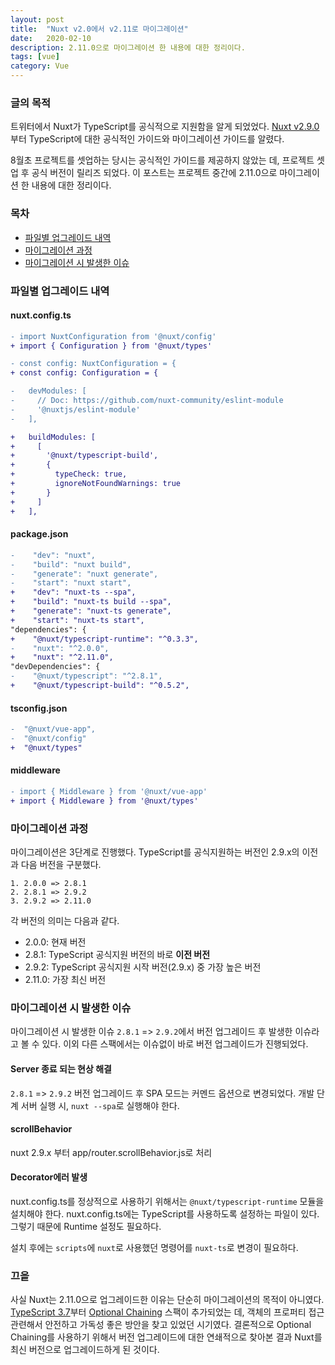 ```yaml
---
layout: post
title:  "Nuxt v2.0에서 v2.11로 마이그레이션"
date:   2020-02-10
description: 2.11.0으로 마이그레이션 한 내용에 대한 정리이다.
tags: [vue]
category: Vue
---
```

### 글의 목적
트위터에서 Nuxt가 TypeScript를 공식적으로 지원함을 알게 되었었다. [Nuxt v2.9.0](https://github.com/nuxt/nuxt.js/releases/tag/v2.9.0) 부터 TypeScript에 대한 공식적인 가이드와 마이그레이션 가이드를 알렸다.

8월초 프로젝트를 셋업하는 당시는 공식적인 가이드를 제공하지 않았는 데, 프로젝트 셋업 후 공식 버전이 릴리즈 되었다. 이 포스트는 프로젝트 중간에 2.11.0으로 마이그레이션 한 내용에 대한 정리이다.

### 목차
- [파일별 업그레이드 내역](#파일별-업그레이드-내역)
- [마이그레이션 과정](#마이그레이션-과정)
- [마이그레이션 시 발생한 이슈](#마이그레이션-시-발생한-이슈)

### 파일별 업그레이드 내역
#### nuxt.config.ts
```diff
- import NuxtConfiguration from '@nuxt/config'
+ import { Configuration } from '@nuxt/types'

- const config: NuxtConfiguration = {
+ const config: Configuration = {

-   devModules: [
-     // Doc: https://github.com/nuxt-community/eslint-module
-     '@nuxtjs/eslint-module'
-   ],

+   buildModules: [
+     [
+       '@nuxt/typescript-build',
+       {
+         typeCheck: true,
+         ignoreNotFoundWarnings: true
+       }
+     ]
+   ],
```

#### package.json
```diff
-    "dev": "nuxt",
-    "build": "nuxt build",
-    "generate": "nuxt generate",
-    "start": "nuxt start",
+    "dev": "nuxt-ts --spa",
+    "build": "nuxt-ts build --spa",
+    "generate": "nuxt-ts generate",
+    "start": "nuxt-ts start",
"dependencies": {
+    "@nuxt/typescript-runtime": "^0.3.3",
-    "nuxt": "^2.0.0",
+    "nuxt": "^2.11.0",
"devDependencies": {
-    "@nuxt/typescript": "^2.8.1",
+    "@nuxt/typescript-build": "^0.5.2",
```

#### tsconfig.json
```diff
-  "@nuxt/vue-app",
-  "@nuxt/config"
+  "@nuxt/types"
```

#### middleware
```diff
- import { Middleware } from '@nuxt/vue-app'
+ import { Middleware } from '@nuxt/types'
```

### 마이그레이션 과정
마이그레이션은 3단계로 진행했다. TypeScript를 공식지원하는 버전인 2.9.x의 이전과 다음 버전을 구분했다.

```
1. 2.0.0 => 2.8.1
2. 2.8.1 => 2.9.2
3. 2.9.2 => 2.11.0
```

각 버전의 의미는 다음과 같다.
- 2.0.0: 현재 버전
- 2.8.1: TypeScript 공식지원 버전의 바로 **이전 버전**
- 2.9.2: TypeScript 공식지원 시작 버전(2.9.x) 중 가장 높은 버전
- 2.11.0: 가장 최신 버전

### 마이그레이션 시 발생한 이슈
마이그레이션 시 발생한 이슈 `2.8.1` => `2.9.2`에서 버전 업그레이드 후 발생한 이슈라고 볼 수 있다. 이외 다른 스팩에서는 이슈없이 바로 버전 업그레이드가 진행되었다.

#### Server 종료 되는 현상 해결
`2.8.1` => `2.9.2` 버전 업그레이드 후 SPA 모드는 커멘드 옵션으로 변경되었다. 개발 단계 서버 실행 시, `nuxt --spa`로 실행해야 한다.

#### scrollBehavior
nuxt 2.9.x 부터 app/router.scrollBehavior.js로 처리

#### Decorator에러 발생
nuxt.config.ts를 정상적으로 사용하기 위해서는 `@nuxt/typescript-runtime` 모듈을 설치해야 한다.
nuxt.config.ts에는 TypeScript를 사용하도록 설정하는 파일이 있다. 그렇기 때문에 Runtime 설정도 필요하다.

설치 후에는 `scripts`에 `nuxt`로 사용했던 명령어를 `nuxt-ts`로 변경이 필요하다.

### 끄읕
사실 Nuxt는 2.11.0으로 업그레이드한 이유는 단순히 마이그레이션의 목적이 아니였다. [TypeScript 3.7](https://www.typescriptlang.org/docs/handbook/release-notes/typescript-3-7.html)부터 [Optional Chaining](https://github.com/tc39/proposal-optional-chaining) 스팩이 추가되었는 데, 객체의 프로퍼티 접근 관련해서 안전하고 가독성 좋은 방안을 찾고 있었던 시기였다. 결론적으로 Optional Chaining를 사용하기 위해서 버전 업그레이드에 대한 연쇄적으로 찾아본 결과 Nuxt를 최신 버전으로 업그레이드하게 된 것이다.
